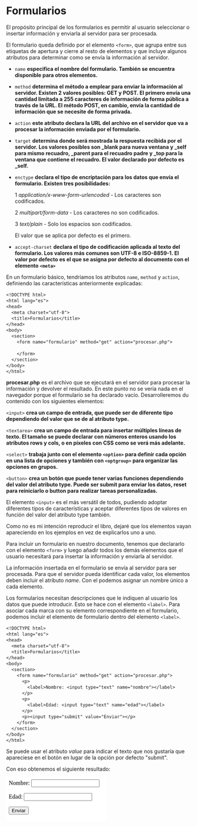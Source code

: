 # Formularios

El propósito principal de los formularios es permitir al usuario seleccionar o insertar información y enviarla al servidor para ser procesada.

El formulario queda definido por el elemento `<form>`, que agrupa entre sus etiquetas de apertura y cierre al resto de elementos y que incluye algunos atributos para determinar como se envía la información al servidor.

- `name` **especifica el nombre del formulario. También se encuentra disponible para otros elementos.**

- `method` **determina el método a emplear para enviar la información al servidor. Existen 2 valores posibles: GET y POST.
El primero envía una cantidad limitada a 255 caracteres de información de forma pública a través de la URL. El método POST, en cambio, envía la cantidad de información que se necesite de forma privada.**

- `action` **este atributo declara la URL del archivo en el servidor que va a procesar la información enviada por el formulario.**

- `target` **determina donde será mostrada la respuesta recibida por el servidor. Los valores posibles son _blank para nueva ventana y _self para mismo recuadro, _parent para el recuadro padre y _top para la ventana que contiene el recuadro. El valor declarado por defecto es _self.**

- `enctype` **declara el tipo de encriptación para los datos que envía el formulario. Existen tres posibilidades:**

    1 *application/x-www-form-urlencoded* - Los caracteres son codificados.

    2 *multipart/form-data* - Los caracteres no son codificados.

    3 *text/plain* - Solo los espacios son codificados.

    El valor que se aplica por defecto es el primero.

- `accept-charset` **declara el tipo de codificación aplicada al texto del formulario. Los valores más comunes son UTF-8 e ISO-8859-1. El valor por defecto es el que se asigna por defecto al documento con el elemento `<meta>`**

En un formulario básico, tendríamos los atributos `name`, `method` y `action`, definiendo las características anteriormente explicadas:

```
<!DOCTYPE html>
<html lang="es">
<head>
  <meta charset="utf-8">
  <title>Formularios</title>
</head>
<body>
  <section>
    <form name="formulario" method="get" action="procesar.php">

    </form>
  </section>
</body>
</html>
```

**procesar.php** es el archivo que se ejecutará en el servidor para procesar la información y devolver el resultado. En este punto no se vería nada en el navegador porque el formulario se ha declarado vacío.
Desarrolleremos du contenido con los siguientes elementos:

`<input>` **crea un campo de entrada, que puede ser de diferente tipo dependiendo del valor  que se de al atributo type.**

`<textarea>` **crea un campo de entrada para insertar múltiples líneas de texto. El tamaño se puede declarar con números enteros usando los atributos rows y cols, o en píxeles con CSS como se verá más adelante.**

`<select>` **trabaja junto con el elemento `<option>` para definir cada opción en una lista de opciones y también con `<optgroup>` para  organizar las opciones en grupos.**

`<button>` **crea un botón que puede tener varias funciones dependiendo del valor del atributo type. Puede ser submit para enviar los datos, reset para reiniciarlo o button para realizar tareas personalizadas.**

El elemento `<input>` es el más versátil de todos, pudiendo adoptar diferentes tipos de características y aceptar diferentes tipos de valores en función del valor del atributo type también.

Como no es mi intención reproducir el libro, dejaré que los elementos vayan apareciendo en los ejemplos en vez de explicarlos uno a uno.

Para incluir un formulario en nuestro documento, tenemos que declararlo con el elemento `<form>` y luego añadir todos los demás elementos que el usuario necesitará para insertar la información y enviarla al servidor.

La información insertada en el formulario se envía al servidor para ser procesada. Para que el servidor pueda identificar cada valor, los elementos deben incluir el atributo *name*. Con el podemos asignar un nombre único a cada elemento.

Los formularios necesitan descripciones que le indiquen al usuario los datos que puede introducir. Esto se hace con el elemento `<label>`. Para asociar cada marca con su elemento correspondiente en el formulario, podemos incluir el elemento de formulario dentro del elemento `<label>`.

```
<!DOCTYPE html>
<html lang="es">
<head>
  <meta charset="utf-8">
  <title>Formularios</title>
</head>
<body>
  <section>
    <form name="formulario" method="get" action="procesar.php">
      <p>
        <label>Nombre: <input type="text" name="nombre"></label>
      </p>
      <p>
        <label>Edad: <input type="text" name="edad"></label>
      </p>
      <p><input type="submit" value="Enviar"></p>
    </form>
  </section>
</body>
</html>
```

Se puede usar el atributo *value* para indicar el texto que nos gustaría que apareciese en el botón en lugar de la opción por defecto
"submit".

Con eso obtenemos el siguiente resultado:

![](Media/form.png)
